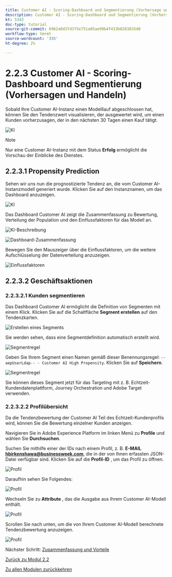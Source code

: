 ```yaml
---
title: Customer AI - Scoring-Dashboard und Segmentierung (Vorhersage und Aktion)
description: Customer AI - Scoring-Dashboard und Segmentierung (Vorhersage und Aktion)
kt: 5342
doc-type: tutorial
source-git-commit: 6962a0d37d375e751a05ae99b4f433b0283835d0
workflow-type: tm+mt
source-wordcount: '335'
ht-degree: 2%

---
```


# 2.2.3 Customer AI - Scoring-Dashboard und Segmentierung (Vorhersagen und Handeln)

Sobald Ihre Customer AI-Instanz einen Modelllauf abgeschlossen hat, können Sie den Tendenzwert visualisieren, der ausgewertet wird, um einen Kunden vorherzusagen, der in den nächsten 30 Tagen einen Kauf tätigt.

![KI](./images/caimodels.png)

>[!NOTE]
>
>Nur eine Customer AI-Instanz mit dem Status **Erfolg** ermöglicht die Vorschau der Einblicke des Dienstes.

## 2.2.3.1 Propensity Prediction

Sehen wir uns nun die prognostizierte Tendenz an, die vom Customer AI-Instanzmodell generiert wurde. Klicken Sie auf den Instanznamen, um das Dashboard anzuzeigen.

![KI](./images/caimodels1.png)

Das Dashboard Customer AI zeigt die Zusammenfassung zu Bewertung, Verteilung der Population und den Einflussfaktoren für das Modell an.

![KI-Beschreibung](./images/caidescription.png)

![Dashboard-Zusammenfassung](./images/caidashboard.png)

Bewegen Sie den Mauszeiger über die Einflussfaktoren, um die weitere Aufschlüsselung der Datenverteilung anzuzeigen.

![Einflussfaktoren](./images/caiinfluencefactors.png)

## 2.2.3.2 Geschäftsaktionen

### 2.2.3.2.1 Kunden segmentieren

Das Dashboard Customer AI ermöglicht die Definition von Segmenten mit einem Klick. Klicken Sie auf die Schaltfläche **Segment erstellen** auf den Tendenzkarten.

![Erstellen eines Segments](./images/caiinfluencefactors1.png)

Sie werden sehen, dass eine Segmentdefinition automatisch erstellt wird.

![Segmentregel](./images/caicreatesegment.png)

Geben Sie Ihrem Segment einen Namen gemäß dieser Benennungsregel: `--aepUserLdap-- - Customer AI High Propensity`. Klicken Sie auf **Speichern**.

![Segmentregel](./images/caicreatesegment1.png)

Sie können dieses Segment jetzt für das Targeting mit z. B. Echtzeit-Kundendatenplattform, Journey Orchestration und Adobe Target verwenden.

### 2.2.3.2.2 Profilübersicht

Da die Tendenzbewertung der Customer AI Teil des Echtzeit-Kundenprofils wird, können Sie die Bewertung einzelner Kunden anzeigen.

Navigieren Sie in Adobe Experience Platform im linken Menü zu **Profile** und wählen Sie **Durchsuchen**.

Suchen Sie mithilfe einer der IDs nach einem Profil, z. B. **E-MAIL hbirkenshawa@businessweek.com**, die in der von Ihnen erfassten JSON-Datei verfügbar sind. Klicken Sie auf die **Profil-ID** , um das Profil zu öffnen.

![Profil](./images/profile1.png)

Daraufhin sehen Sie Folgendes:

![Profil](./images/profile2.png)

Wechseln Sie zu **Attribute** , das die Ausgabe aus Ihrem Customer AI-Modell enthält.

![Profil](./images/profile3.png)

Scrollen Sie nach unten, um die von Ihrem Customer AI-Modell berechnete Tendenzbewertung anzuzeigen.

![Profil](./images/profile4.png)

Nächster Schritt: [Zusammenfassung und Vorteile](./summary.md)

[Zurück zu Modul 2.2](./intelligent-services.md)

[Zu allen Modulen zurückkehren](./../../../overview.md)

